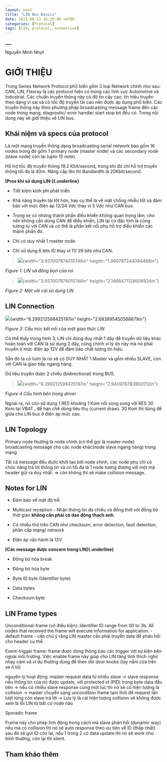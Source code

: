 ```yaml
---
layout: post
title: "LIN Bus Basics"
date: 2025-06-13 16:26:00 +0700
categories: [Protocol]
tags: [LIN, protocol, automotive]
---
```


**\_\_\_**

Nguyễn Minh Nhựt

# GIỚI THIỆU

Trong Series Network Protocol phổ biến gồm 3 loại Network chính như sau:
CAN, LIN, Flexray là các protocol hiện có trong các lĩnh vực Automotive
và Industrial. Các chuẩn truyền thông này có độ tin cậy cao, tín hiệu
truyền theo dạng vi sai và có tốc độ truyền tải cao nên được áp dụng phổ
biến. Các truyền thông này theo phương pháp broadcasting message frame
đến các node trong mạng, diagnostic/ error handle/ start stop bit đều
có. Trong nội dung này sẽ giới thiệu về LIN bus.

## Khái niệm và specs của protocol

Là một mạng truyền thông dạng broadcasting serial network bao gồm 16
nodes trong đó gồm 1 primary node (master node) và các secondary node
(slave node) còn lại (upto 15 note).

Hỗ trợ tốc độ truyền thông 19.2 Kbit/second, trong khi đó chỉ hỗ trợ
truyền thông tối đa là 40m. Nâng cấp lên thì Bandwidth là 20Kbit/second.

**[Pros khi sử dụng LIN:]{.underline}**

- Tiết kiệm kinh phí phát triển

- Khả năng truyền tải tốt hơn, hay cụ thể là về mặt chống nhiễu tốt và
  đảm bảo với mức điện áp 12/24 Vdc thay vì 5 Vdc như CAN bus.

- Trong xe có những thành phần điều khiển không quan trọng lắm, cho nên
  không cần dùng CAN để điều khiển, LIN lại có đặc tính là cũng tương tự
  với CAN và có thể là phần kết nối phụ hỗ trợ điều khiển các thành phần
  đó.

- Chỉ có duy nhất 1 master node.

- Chỉ sử dụng 6 bits ID thay vì 11/ 29 bits như CAN.

> ![](media/lin_topology.png){width="3.937007874015748in"
> height="1.990797244094488in"}

*Figure 1: LIN và đồng bọn của nó*

> ![](media/lin_topology_in_car.png){width="3.937007874015748in"
> height="2.1468471128608924in"}

*Figure 2: Một vài cái sử dụng LIN*

## LIN Connection

![](media/lin_connection.png){width="6.299212598425197in"
height="2.683895450568679in"}

*Figure 3: Cấu trúc kết nối của một giao thức LIN*

Có thể thấy trong hình 3, LIN chỉ dùng duy nhất 1 dây để truyền dữ liệu
khác hoàn toàn với CAN là sử dụng 2 dây, cũng chính vì lý do này mà nó
phải truyền ở mức điện áp 12V để đảm bảo chất lượng tín hiệu.

Sẵn đó ta có luôn là nó sẽ có DUY NHẤT 1 Master và gồm nhiều SLAVE, còn
với CAN là giao tiếp ngang hàng.

Dữ liệu truyền được 2 chiều (bidirectional) trong BUS.

> ![](media/lin_connection_inside.png){width="6.299212598425197in"
> height="2.940978783902012in"}

*Figure 4 Cấu hình bên trong driver*

Ngoài ra, nó còn sử dụng 1 RES khoảng 1 Kom nối song song với RES 30 Kom
tại VBAT , để hạn chế dòng tiêu thụ (current draw). 30 Kom thì dùng để
giữa cho LIN bus ở điện áp mức cao.

## LIN Topology

Primary node thường là node chính (có thể gọi là master-node)
broadcasting message cho các node khác(node slave ngang hàng) trong
mạng.

Tất cả message đều được khởi tạo bởi node chính, các node phụ chỉ có
chức năng trả lời thông tin và có tối đa là 1 node tương đương với một
mã header gửi ra duy nhất. =\> còn không thì sẽ make collision message.

## Notes for LIN

- Đảm bảo về mặt độ trễ.

- Multicast reception - Nhận thông tin đa chiều và đồng thời với đồng bộ
  thời gian **không cần phải có dao động thạch anh.**

- Có nhiều thứ trên CAN như checksum, error detection, fault detection,
  phân cấp mạng/ network

- Điện áp vận hành là 12V

**[Các message được concern trong LIN]{.underline}**

- Đồng bộ hóa break

- Đồng bộ hóa byte

- Byte ID byte (Identifier byte)

- Data bytes

- Checksum byte

## LIN Frame types

Unconditional-frame (vô điều kiện): Identifier ID range from 00 to 3b.
All nodes that received the frame will execute information for
application. - default frame - cần chú ý rằng LIN master cần phải truyền
data để phản hồi cho header cụ thể.

Event-trigger frame: frame được dùng thông báo các trigger với sự kiện
bên ngoài môi trường. Việc enable frame này giúp cho LIN tăng tính thích
nghi/ nhạy cảm và ví dụ thường dùng để theo dõi door knobs (tay nắm cửa
trên xe ô tô)

nguyên lý hoạt động: master request data từ nhiều slave -\> slave
response nếu thông tin của nó được update, với protected id (PID) trong
byte data đầu tiên -\> nếu có nhiều slave response cùng một lúc thì nó
sẽ có hiện tượng là collision -\> master chuyển sang uncondition frame
tạm thời để request lần lượt từng còn slave trả lời -\> Lưu lý là cái
hiện tượng collision sẽ không được xem là lỗi LIN từ bất cứ node nào

Sporadic frame

Frame này cho phép linh động trong cách mà slave phản hồi (dynamic way)
nếu mà có collision thì nó sẽ auto response theo ưu tiên về ID (thấp
nhất) sau đó sẽ gửi ID còn lại, nếu 1 trong 2 có data update thì nó sẽ
work như bình thường, còn lại thì silent.

## Tham khảo thêm
